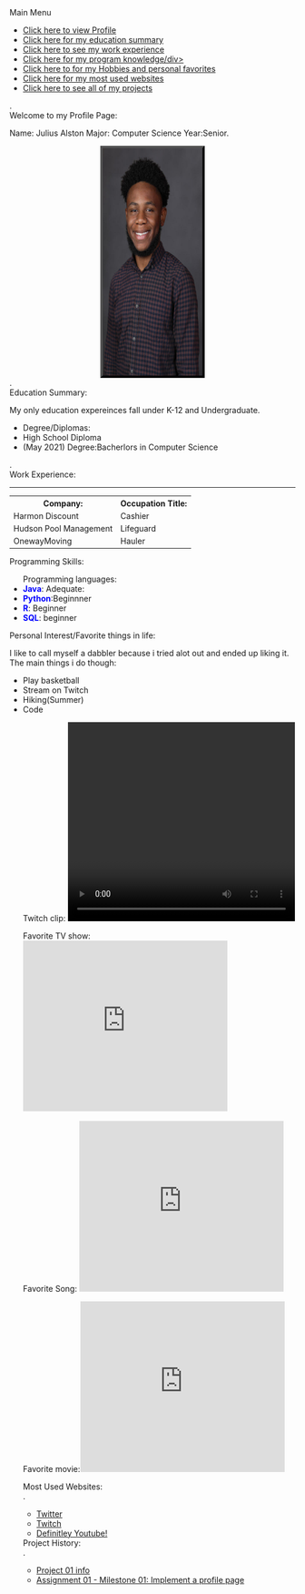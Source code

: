 

<html>
<head>
   <script src="https://kit.fontawesome.com/45ecd2605d.js" crossorigin="anonymous"></script>
   <link rel="stylesheet" href="flame.css ">  
  <link rel="stylesheet" href="supermedia.css">
   <link rel="stylesheet" href="webtable.css "> 
    <link rel="stylesheet" href="remobile.css "> 
<style>
.center {
  display: block;
  margin-left: auto;
  margin-right: auto;
  width: 35%;
  border: 4px outset black;
  
}




</style>


<div class="goldborder">
 <div id="demotext">Main Menu</div>
  <ul>
 <li> <a href="#profile_page"><div id="demotext">Click here to view Profile</div></a> </li>
 <li> <a href="#education_summary"><div id="demotext">Click here for my education summary</div></a> </li>
<li>  <a href="#work_experience"><div id="demotext">Click here to see my work experience</div></a> </li>
 <li> <a href="#program_knowledge"><div id="demotext">Click here for my program knowledge/div></a> </li>
     <li> <a href="#personal_interest"><div id="demotext">Click here to for my Hobbies and personal favorites</div></a> </li>
<li>  <a href="#websites_used"><div id="demotext">Click here for my most used websites</div></a> </li>
<li>   <a href="#project_history"><div id="demotext">Click here to see all of my projects</div></a> </li>
 </ul>
</div>

<div class="goldborder">
  <a id="profile_page">.</a>
  <div id="demotext">Welcome to my Profile Page:</div>
  <p>Name: Julius Alston     Major: Computer Science      Year:Senior.</p>
</div>


<title>Julius Alston Profile</title>

 <img src="headshot.jpg" alt="Paris" class="center"  border=0px   witdh= 300 height= 400>
<div class="goldborder">
<a id="education_summary">.</a>
 <div id="demotext">Education Summary:</div>
</div>




<p class="casper"> My only education expereinces fall under K-12 and Undergraduate.</p>
<ul> 
<li> Degree/Diplomas: </li>
<li> High School Diploma </li>
<li> (May 2021) Degree:Bacherlors in Computer Science </li>
</ul>
<div class="goldborder">
<a id="work_experience">.</a>
<div id="demotext">Work Experience:</div>
</div>

<hr> 
<div class="extable">
<table style="width:100%">
  <tr>
    <th>Company:</th>
    <th>Occupation Title:</th> 
   
  </tr>
  <tr>
    <td>Harmon Discount</td>
    <td>Cashier</td>
    
  </tr>
  <tr>
    <td>Hudson Pool Management</td>
    <td>Lifeguard</td>
   
  </tr>
  <tr>
    <td>OnewayMoving</td>
    <td>Hauler</td>
    
  </tr>
</table>
<div class="goldborder">
<a id="program_knowledge"></a>
 <div id="demotext">Programming Skills:</div>
</div>

<ul> Programming languages: 
<li><span style="color:blue;font-weight:bold">Java</span>: Adequate:</li>
<li><span style="color:blue;font-weight:bold">Python</span>:Beginnner </li>
<li> <span style="color:blue;font-weight:bold">R</span>: Beginner</li>
<li> <span style="color:blue;font-weight:bold">SQL</span>: beginner</li>
</ul>
<div class="goldborder">
<a id="personal_interest"></a>
 <div id="demotext">Personal Interest/Favorite things in life:</div>
</div>

<p> I like to call myself a dabbler because i tried alot out and ended up liking it. The main things i do though:
<ul>
<li> Play basketball</li>
<li> Stream on Twitch</li>
<li> Hiking(Summer)</li>
<li> Code</li>
<p> Twitch clip: <video width="400" height="350" controls>
  <source src=" vod-707438149-offset-21798.mp4
" type="video/mp4">
 </video> </p>
 <p> 
 Favorite TV show:  <iframe width="360" height="300" src="https://www.youtube.com/embed/gIKPC-JE2E0" frameborder="0" allow="accelerometer; autoplay; encrypted-media; gyroscope; picture-in-picture" allowfullscreen></iframe>
 </p>
 <p> Favorite Song: <iframe width="360" height="300" src="https://www.youtube.com/embed/ZPCAvzIFY-s" frameborder="0" allow="accelerometer; autoplay; encrypted-media; gyroscope; picture-in-picture" allowfullscreen></iframe> </p>
 <p> Favorite movie:<iframe width="360" height="300" src="https://www.youtube.com/embed/WR7cc5t7tv8" frameborder="0" allow="accelerometer; autoplay; encrypted-media; gyroscope; picture-in-picture" allowfullscreen></iframe> </p>


<div class="goldborder">
 <div id="demotext">Most Used Websites:</div>
</div>
<a id="websites_used">.</a>
<ul> 
<li><i class="fab fa-twitch"></i><a href="https://www.Twitter.com/" target="_blank">Twitter</a> </li>
<li><i class="fab fa-twitter"></i><a href="https://www.Twitch.tv/Euphony.com/" target="_blank">Twitch</a> </li>
<li><i class="fab fa-youtube"></i><a href="https://www.youtube.com/" target="_blank">Definitley Youtube!</a> </li>
</ul>
<div class="goldborder">

 <div id="demotext">Project History:</div>
</div>
<a id="project_history">.</a>
<ul>
<li>  <a href="https://rkileaders.teachable.com/courses/764038/lectures/13897368" target="_blank">Project 01 info</a></li>
<li><a href="https://jualston.github.io/wingit/#education_summary" target="_blank">Assignment 01 - Milestone 01: Implement a profile page</a></li>




